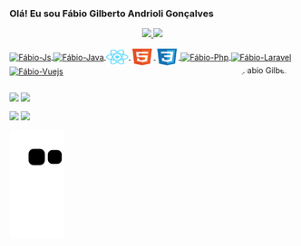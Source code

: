 ### Olá! Eu sou Fábio Gilberto Andrioli Gonçalves

<!--
**fabioandrioli/fabioandrioli** is a ✨ _special_ ✨ repository because its `README.md` (this file) appears on your GitHub profile.

Here are some ideas to get you started:

- 🔭 Hoje eu trabalho com front-end.
- 🌱 Estou estudando javascript, vuejs, php, laravel, java, css, react-native, flutter.
- 💬 Ask me about ...
- 📫 Entre em contato comigo por aqui: fabio.drioli@gmail.com
- 😄 Pronouns: ele / dele.
- ⚡ Fun fact: ...
-->
<div align="center">
  <a href="https://github.com/fabioandrioli">
  <img height="180em" src="https://github-readme-stats.vercel.app/api?username=fabioandrioli&show_icons=true&theme=dark&include_all_commits=true&count_private=true"/>
  <img height="180em" src="https://github-readme-stats.vercel.app/api/top-langs/?username=fabioandrioli&layout=compact&langs_count=7&theme=dark"/>
</div>

  <div style="display: inline_block"><br>
    <img align="center" alt="Fábio-Js" height="30" width="40" src="https://cdn.jsdelivr.net/gh/devicons/devicon/icons/javascript/javascript-original.svg">
    <img align="center" alt="Fábio-Java" height="30" width="40" src="https://cdn.jsdelivr.net/gh/devicons/devicon/icons/java/java-original.svg">
    <img align="center" alt="Fábio-React" height="30" width="40" src="https://raw.githubusercontent.com/devicons/devicon/master/icons/react/react-original.svg">
    <img align="center" alt="Fábio-HTML" height="30" width="40" src="https://raw.githubusercontent.com/devicons/devicon/master/icons/html5/html5-original.svg">
    <img align="center" alt="Fábio-CSS" height="30" width="40" src="https://raw.githubusercontent.com/devicons/devicon/master/icons/css3/css3-original.svg">
    <img align="center" alt="Fábio-Php" height="30" width="40" src="https://cdn.jsdelivr.net/gh/devicons/devicon/icons/php/php-original.svg">
    <img align="center" alt="Fábio-Laravel" height="30" width="40" src="https://cdn.jsdelivr.net/gh/devicons/devicon/icons/laravel/laravel-plain.svg">
    <img align="center" alt="Fábio-Vuejs" height="30" width="40" src="https://cdn.jsdelivr.net/gh/devicons/devicon/icons/vuejs/vuejs-original.svg">
    <img align="right" alt="Fábio Gilberto" height="150" style="border-radius:50px;" src="https://drive.google.com/file/d/1l2_eQjml_A8_ulLn_1gQxRl6YZAMmN0-/view?usp=sharing">
</div>
  
##
  
  <div> 
  <a href="https://www.youtube.com/channel/UCe6BU5K8yWhF5ImBkOy8m2w" target="_blank"><img src="https://img.shields.io/badge/YouTube-FF0000?style=for-the-badge&logo=youtube&logoColor=white" target="_blank"></a>
  <a href="https://instagram.com/fabiogilbertto" target="_blank"><img src="https://img.shields.io/badge/-Instagram-%23E4405F?style=for-the-badge&logo=instagram&logoColor=white" target="_blank"></a>


  <a href = "mailto:fabio.drioli@gmail.com"><img src="https://img.shields.io/badge/-Gmail-%23333?style=for-the-badge&logo=gmail&logoColor=white" target="_blank"></a>
  <a href="https://www.linkedin.com/in/f%C3%A1bio-gilberto-andrioli/" target="_blank"><img src="https://img.shields.io/badge/-LinkedIn-%230077B5?style=for-the-badge&logo=linkedin&logoColor=white" target="_blank"></a> 
 
  ![Snake animation](https://github.com/rafaballerini/rafaballerini/blob/output/github-contribution-grid-snake.svg)
 
</div>

